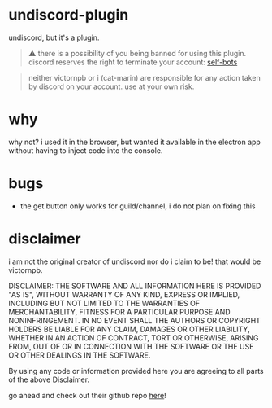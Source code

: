 # undiscord-plugin
undiscord, but it's a plugin. 

> :warning: there is a possibility of you being banned for using this plugin. discord reserves the right to terminate your account: [self-bots](https://support.discordapp.com/hc/en-us/articles/115002192352-Automated-user-accounts-self-bots)

> neither victornpb or i (cat-marin) are responsible for any action taken by discord on your account. use at your own risk.

# why
why not? i used it in the browser, but wanted it available in the electron app without having to inject code into the console.

# bugs
- the get button only works for guild/channel, i do not plan on fixing this

# disclaimer
i am not the original creator of undiscord nor do i claim to be! that would be victornpb. 

DISCLAIMER: THE SOFTWARE AND ALL INFORMATION HERE IS PROVIDED "AS IS", WITHOUT WARRANTY OF ANY KIND, EXPRESS OR IMPLIED, INCLUDING BUT NOT LIMITED TO THE WARRANTIES OF MERCHANTABILITY, FITNESS FOR A PARTICULAR PURPOSE AND NONINFRINGEMENT. IN NO EVENT SHALL THE AUTHORS OR COPYRIGHT HOLDERS BE LIABLE FOR ANY CLAIM, DAMAGES OR OTHER LIABILITY, WHETHER IN AN ACTION OF CONTRACT, TORT OR OTHERWISE, ARISING FROM, OUT OF OR IN CONNECTION WITH THE SOFTWARE OR THE USE OR OTHER DEALINGS IN THE SOFTWARE.

By using any code or information provided here you are agreeing to all parts of the above Disclaimer.


go ahead and check out their github repo [here](https://github.com/victornpb/deleteDiscordMessages)!
